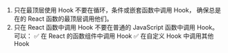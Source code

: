 1. 只在最顶层使用 Hook
    不要在循环，条件或嵌套函数中调用 Hook， 确保总是在的 React 函数的最顶层调用他们。
2. 只在 React 函数中调用 Hook
    不要在普通的 JavaScript 函数中调用 Hook。可以：
       ✅ 在 React 的函数组件中调用 Hook
       ✅ 在自定义 Hook 中调用其他 Hook
